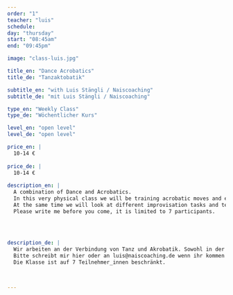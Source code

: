 ```yaml
---
order: "1"
teacher: "luis"
schedule:
day: "thursday"
start: "08:45am"
end: "09:45pm"

image: "class-luis.jpg"

title_en: "Dance Acrobatics"
title_de: "Tanzaktobatik"

subtitle_en: "with Luis Stängli / Naiscoaching"
subtitle_de: "mit Luis Stängli / Naiscoaching"

type_en: "Weekly Class"
type_de: "Wöchentlicher Kurs"

level_en: "open level"
level_de: "open level"

price_en: |
  10-14 €
  
price_de: |
  10-14 €
  
description_en: |
  A combination of Dance and Acrobatics.  
  In this very physical class we will be training acrobatic moves and explore possibilities to connect them.  
  At the same time we will look at different improvisation tasks and techniques and how we can use them to express ourselves.
  Please write me before you come, it is limited to 7 participants.  

  
  

description_de: |
  Wir arbeiten an der Verbindung von Tanz und Akrobatik. Sowohl in der Bewegungs- sowie der künstlerischen Sprache. Die Klasse ist intensiv und körperlich anspruchsvoll. Wir trainieren verschiedene akrobatische Elemente und suchen nach Verbindungen. Gleichzeitig untersuchen wir verschiedene Improvisationstechniken und wie wir sie benutzen können, um unser Körpergefühl zu verbessern und unsere Ausdrucksmöglichkeiten zu erweitern.    
  Bitte schreibt mir hier oder an luis@naiscoaching.de wenn ihr kommen wollt.  
  Die Klasse ist auf 7 Teilnehmer_innen beschränkt.
  


---
```

